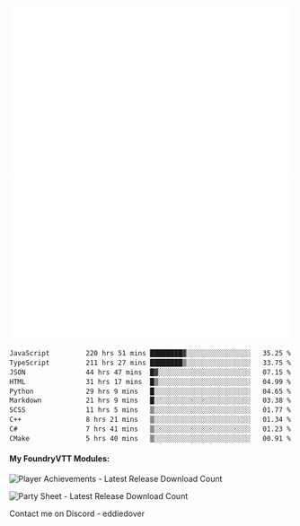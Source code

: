 
![](https://raw.githubusercontent.com/eddiedover/ghstats/master/generated/overview.svg)
![](https://raw.githubusercontent.com/eddiedover/ghstats/master/generated/languages.svg)

<!--START_SECTION:waka-->

```txt
JavaScript         220 hrs 51 mins ████████▓░░░░░░░░░░░░░░░░   35.25 %
TypeScript         211 hrs 27 mins ████████▒░░░░░░░░░░░░░░░░   33.75 %
JSON               44 hrs 47 mins  █▓░░░░░░░░░░░░░░░░░░░░░░░   07.15 %
HTML               31 hrs 17 mins  █▒░░░░░░░░░░░░░░░░░░░░░░░   04.99 %
Python             29 hrs 9 mins   █░░░░░░░░░░░░░░░░░░░░░░░░   04.65 %
Markdown           21 hrs 9 mins   █░░░░░░░░░░░░░░░░░░░░░░░░   03.38 %
SCSS               11 hrs 5 mins   ▒░░░░░░░░░░░░░░░░░░░░░░░░   01.77 %
C++                8 hrs 21 mins   ▒░░░░░░░░░░░░░░░░░░░░░░░░   01.34 %
C#                 7 hrs 41 mins   ▒░░░░░░░░░░░░░░░░░░░░░░░░   01.23 %
CMake              5 hrs 40 mins   ▒░░░░░░░░░░░░░░░░░░░░░░░░   00.91 %
```

<!--END_SECTION:waka-->

#### My FoundryVTT Modules:

  ![Player Achievements - Latest Release Download Count](https://img.shields.io/badge/dynamic/json?label=Player%20Achievements%20-%20Downloads@latest&query=assets%5B1%5D.download_count&url=https%3A%2F%2Fapi.github.com%2Frepos%2FEddieDover%2Ffvtt-player-achievements%2Freleases%2Flatest)

  ![Party Sheet - Latest Release Download Count](https://img.shields.io/badge/dynamic/json?label=Party%20Sheet%20-%20Downloads@latest&query=assets%5B1%5D.download_count&url=https%3A%2F%2Fapi.github.com%2Frepos%2FEddieDover%2Ffvtt-party-sheet%2Freleases%2Flatest)

<a rel="me" href="https://techhub.social/@EddieDover"></a>

Contact me on Discord - eddiedover
